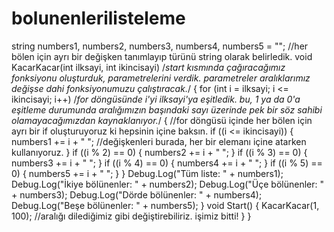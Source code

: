 # bolunenlerilisteleme

string numbers1, numbers2, numbers3, numbers4, numbers5 = "";
//her bölen için ayrı bir değişken tanımlayıp türünü string olarak belirledik.
    void KacarKacar(int ilksayi, int ikincisayi)
    /*start kısmında çağıracağımız fonksiyonu oluşturduk, parametrelerini verdik. 
    parametreler aralıklarımız değişse dahi fonksiyonumuzu çalıştıracak.*/ 
    {
        for (int i = ilksayi; i <= ikincisayi; i++)
        /*for döngüsünde i'yi ilksayi'ya eşitledik.
        bu, 1 ya da 0'a eşitleme durumunda aralığımızın başındaki sayı üzerinde pek bir söz sahibi olamayacağımızdan kaynaklanıyor.*/
        {
        //for döngüsü içinde her bölen için ayrı bir if oluşturuyoruz ki hepsinin içine baksın.
            if ((i <= ikincisayi))
            {
                numbers1 += i + " ";
                //değişkenleri burada, her bir elemanı içine atarken kullanıyoruz.
            }
            if ((i % 2) == 0)
            {
                numbers2 += i + " ";
            }
            if ((i % 3) == 0)
            {
                numbers3 += i + " ";
            }
            if ((i % 4) == 0)
            {
                numbers4 += i + " ";
            }
            if ((i % 5) == 0)
            {
                numbers5 += i + " ";
            }
        }
        Debug.Log("Tüm liste: " + numbers1);
        Debug.Log("İkiye bölünenler: " + numbers2);
        Debug.Log("Üçe bölünenler: " + numbers3);
        Debug.Log("Dörde bölünenler: " + numbers4);
        Debug.Log("Beşe bölünenler: " + numbers5);
    }
    void Start()
    {
        KacarKacar(1, 100);
        //aralığı dilediğimiz gibi değiştirebiliriz. işimiz bitti!
    }
}

